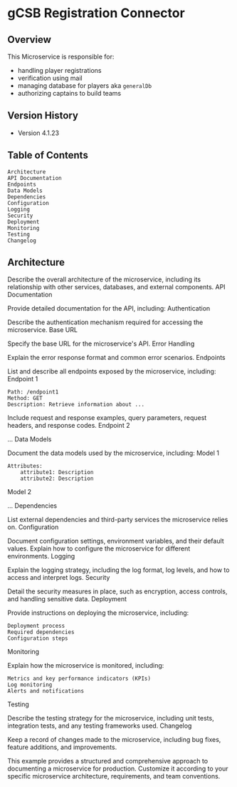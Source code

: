 # gCSB Registration Connector 

## Overview

This Microservice is responsible for:
- handling player registrations 
- verification using mail
- managing database for players aka `generalDb`
- authorizing captains to build teams

## Version History

- Version 4.1.23
>


## Table of Contents

    Architecture
    API Documentation
    Endpoints
    Data Models
    Dependencies
    Configuration
    Logging
    Security
    Deployment
    Monitoring
    Testing
    Changelog

## Architecture

Describe the overall architecture of the microservice, including its relationship with other services, databases, and external components.
API Documentation

Provide detailed documentation for the API, including:
Authentication

Describe the authentication mechanism required for accessing the microservice.
Base URL

Specify the base URL for the microservice's API.
Error Handling

Explain the error response format and common error scenarios.
Endpoints

List and describe all endpoints exposed by the microservice, including:
Endpoint 1

    Path: /endpoint1
    Method: GET
    Description: Retrieve information about ...

Include request and response examples, query parameters, request headers, and response codes.
Endpoint 2

...
Data Models

Document the data models used by the microservice, including:
Model 1

    Attributes:
        attribute1: Description
        attribute2: Description

Model 2

...
Dependencies

List external dependencies and third-party services the microservice relies on.
Configuration

Document configuration settings, environment variables, and their default values. Explain how to configure the microservice for different environments.
Logging

Explain the logging strategy, including the log format, log levels, and how to access and interpret logs.
Security

Detail the security measures in place, such as encryption, access controls, and handling sensitive data.
Deployment

Provide instructions on deploying the microservice, including:

    Deployment process
    Required dependencies
    Configuration steps

Monitoring

Explain how the microservice is monitored, including:

    Metrics and key performance indicators (KPIs)
    Log monitoring
    Alerts and notifications

Testing

Describe the testing strategy for the microservice, including unit tests, integration tests, and any testing frameworks used.
Changelog

Keep a record of changes made to the microservice, including bug fixes, feature additions, and improvements.

This example provides a structured and comprehensive approach to documenting a microservice for production. Customize it according to your specific microservice architecture, requirements, and team conventions.